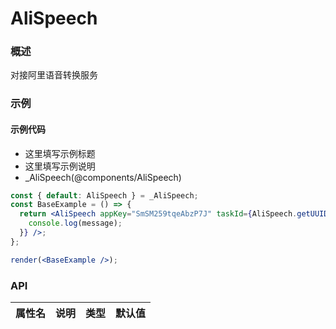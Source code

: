 
# AliSpeech


### 概述

对接阿里语音转换服务


### 示例

#### 示例代码

- 这里填写示例标题
- 这里填写示例说明
- _AliSpeech(@components/AliSpeech)

```jsx
const { default: AliSpeech } = _AliSpeech;
const BaseExample = () => {
  return <AliSpeech appKey="SmSM259tqeAbzP7J" taskId={AliSpeech.getUUID()} onComplete={(message) => {
    console.log(message);
  }} />;
};

render(<BaseExample />);

```


### API

|属性名|说明|类型|默认值|
|  ---  | ---  | --- | --- |

